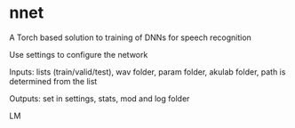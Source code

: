 # nnet
A Torch based solution to training of DNNs for speech recognition

Use settings to configure the network

Inputs: lists (train/valid/test), wav folder, param folder, akulab folder, path is determined from the list

Outputs: set in settings, stats, mod and log folder

LM


